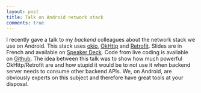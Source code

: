 ```yaml
---
layout: post
title: Talk on Android network stack
comments: true
---
```


I recently gave a talk to my *backend* colleagues about the network stack we use on Android. This stack uses [okio](http://square.github.io/okio), [OkHttp](http://square.github.io/okhttp) and [Retrofit](http://square.github.io/retrofit). Slides are in French and available on [Speaker Deck](https://speakerdeck.com/jeremiemartinez/la-stack-reseau-android-disponible-egalement-pour-vos-backs). Code from live coding is available on [Github](https://github.com/jeremiemartinez/okhttp_stack_talk). The idea between this talk was to show how much powerful OkHttp/Retrofit are and how stupid it would be to not use it when backend server needs to consume other backend APIs. We, on Android, are obviously experts on this subject and therefore have great tools at your disposal.

<!-- more -->

<script async class="speakerdeck-embed" data-id="1be98ff29645405f83b457b6bcdf8ccf" data-ratio="1.33333333333333" src="//speakerdeck.com/assets/embed.js"></script>
